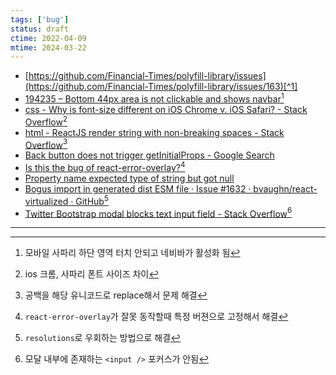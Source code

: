```yaml
---
tags: ['bug']
status: draft
ctime: 2022-04-09
mtime: 2024-03-22
---
```


- [https://github.com/Financial-Times/polyfill-library/issues](https://github.com/Financial-Times/polyfill-library/issues/163)[^1]
- [194235 – Bottom 44px area is not clickable and shows navbar](https://bugs.webkit.org/show_bug.cgi?id=194235)[^2]
- [css - Why is font-size different on iOS Chrome v. iOS Safari? - Stack Overflow](https://stackoverflow.com/questions/62668640/why-is-font-size-different-on-ios-chrome-v-ios-safari)[^3]
- [html - ReactJS render string with non-breaking spaces - Stack Overflow](https://stackoverflow.com/questions/24432576/reactjs-render-string-with-non-breaking-spaces/24437562#24437562)[^4]
- [Back button does not trigger getInitialProps - Google Search](https://www.google.com/search?q=Back+button+does+not+trigger+getInitialProps&rlz=1C1FKPE_koKR938KR938&oq=Back+button+does+not+trigger+getInitialProps&aqs=chrome..69i57.486j0j1&sourceid=chrome&ie=UTF-8)
- [Is this the bug of react-error-overlay?](https://github.com/facebook/create-react-app/issues/11773)[^5]
- [Property name expected type of string but got null](https://github.com/facebook/regenerator/issues/391#issuecomment-617095947)
- [Bogus import in generated dist ESM file · Issue #1632 · bvaughn/react-virtualized · GitHub](https://github.com/bvaughn/react-virtualized/issues/1632)[^6]
- [Twitter Bootstrap modal blocks text input field - Stack Overflow](https://stackoverflow.com/questions/14795035/twitter-bootstrap-modal-blocks-text-input-field)[^7]

---

[^1]: polyfill.io 사용 중 dynamic `import()` 쪽에서 ie11 symbol 에러가 발생한다. 이슈는 등록 되어 있는데 안 고쳐줄 것 같다.
[^2]: 모바일 사파리 하단 영역 터치 안되고 네비바가 활성화 됨
[^3]: ios 크롬, 사파리 폰트 사이즈 차이
[^4]: 공백을 해당 유니코드로 replace해서 문제 해결
[^5]: `react-error-overlay`가 잘못 동작할때 특정 버젼으로 고정해서 해결
[^6]: `resolutions`로 우회하는 방법으로 해결
[^7]: 모달 내부에 존재하는 `<input />` 포커스가 안됨